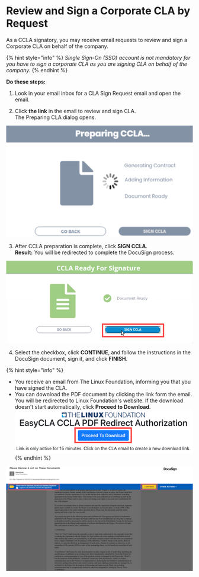 # Review and Sign a Corporate CLA by Request

As a CCLA signatory, you may receive email requests to review and sign a Corporate CLA on behalf of the company.

{% hint style="info" %}
_Single Sign-On \(SSO\) account is not mandatory for you have to sign a corporate CLA as you are signing CLA on behalf of the company._
{% endhint %}

**Do these steps:**

1. Look in your email inbox for a CLA Sign Request email and open the email.

2. Click **the link** in the email to review and sign CLA.​  
The Preparing CLA dialog opens.

![Preparing CCLA](../../../.gitbook/assets/preparing-ccla.png)

3. After CCLA preparation is complete, click **SIGN CCLA**.  
**Result:** You will be redirected to complete the DocuSign process.

![CCLA ready for Signature](../../../.gitbook/assets/ccla-ready-for-signature.png)

4. Select the checkbox, click **CONTINUE**,  and follow the instructions in the DocuSign document, sign it, and click **FINISH**.

{% hint style="info" %}
* You receive an email from The Linux Foundation, informing you that you have signed the CLA. 
* You can download the PDF document by clicking the link form the email. You will be redirected to Linux Foundation's website. If the download doesn't start automatically, click **Proceed to Download**.  ![](../../../.gitbook/assets/proceed-to-download-ccla.png) 
{% endhint %}

![](../../../.gitbook/assets/docusign-icla-flow.png)

